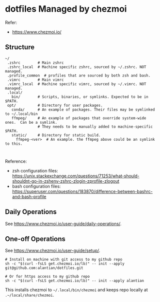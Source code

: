 # dotfiles Managed by chezmoi

Refer:

- https://www.chezmoi.io/



## Structure

```
~/
 .zshrc        # Main zshrc
 .zshrc_local  # Machine specific zshrc, sourced by ~/.zshrc. NOT managed.
 .profile_common  # profiles that are sourced by both zsh and bash.
 .vimrc        # Main vimrc
 .vimrc_local  # Machine specific vimrc, sourced by ~/.vimrc. NOT managed.
 .local/
   bin/        # Scripts, binaries, or symlinks. Expected to be in $PATH.
 opt/          # Directory for user packages.
   conda/      # An example of packages. Their files may be symlinked to ~/.local/bin
   ffmpeg/     # An example of packages that override system-wide ones.  Can be a symlink.
               # They needs to be manually added to machine-specific $PATH.
   static/     # Directory for static build.
     ffmpeg-<ver>  # An example. the ffmpeg above could be an symlink to this.

    
```


Reference:
  - zsh configuration files: <https://unix.stackexchange.com/questions/71253/what-should-shouldnt-go-in-zshenv-zshrc-zlogin-zprofile-zlogout>
  - bash configuration files: <https://superuser.com/questions/183870/difference-between-bashrc-and-bash-profile>

## Daily Operations

See <https://www.chezmoi.io/user-guide/daily-operations/>.

## One-off Operations 

See <https://www.chezmoi.io/user-guide/setup/>.

```
# Install on machine with git access to my github repo
sh -c "$(curl -fsLS get.chezmoi.io/lb)" -- init --apply git@github.com:alantian/dotfiles.git

# Or for https access to my github repo
sh -c "$(curl -fsLS get.chezmoi.io/lb)" -- init --apply alantian
```

This installs chezmoi to `~/.local/bin/chezmoi` and keeps repo locally at `.~/local/share/chezmoi`.
